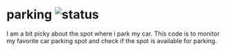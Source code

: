 # parking     ![status](https://github.com/nkaria1/parking/actions/workflows/python-ci.yml/badge.svg)

I am a bit picky about the spot where i park my car. This code is to monitor my favorite car parking spot and check if the spot is available for parking.
